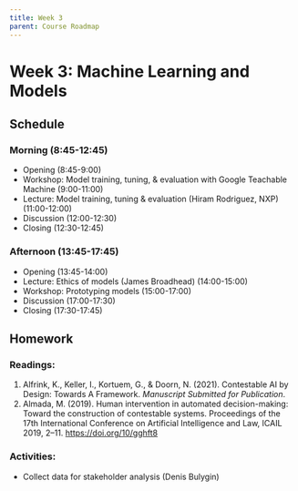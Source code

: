```yaml
---
title: Week 3
parent: Course Roadmap
---
```


# Week 3: Machine Learning and Models

## Schedule

### Morning (8:45-12:45)
- Opening (8:45-9:00)
- Workshop: Model training, tuning, & evaluation with Google Teachable Machine (9:00-11:00)
- Lecture: Model training, tuning & evaluation (Hiram Rodriguez, NXP) (11:00-12:00)
- Discussion (12:00-12:30)
- Closing (12:30-12:45)

### Afternoon (13:45-17:45)
- Opening (13:45-14:00)
- Lecture: Ethics of models (James Broadhead) (14:00-15:00)
- Workshop: Prototyping models (15:00-17:00)
- Discussion (17:00-17:30)
- Closing (17:30-17:45)

## Homework

### Readings: 
1. Alfrink, K., Keller, I., Kortuem, G., & Doorn, N. (2021). Contestable AI by Design: Towards A Framework. *Manuscript Submitted for Publication*.
2. Almada, M. (2019). Human intervention in automated decision-making: Toward the construction of contestable systems. Proceedings of the 17th International Conference on Artificial Intelligence and Law, ICAIL 2019, 2–11. <https://doi.org/10/gghft8>

### Activities:
- Collect data for stakeholder analysis (Denis Bulygin)